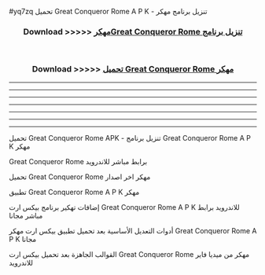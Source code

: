 #yq7zq تحميل Great Conqueror Rome  A P K - تنزيل برنامج مهكر



<div align="center">
<h3>Download >>>>> <a href="https://runaway1.web.app/?sq=Great Conqueror Rome ">مهكرGreat Conqueror Rome  تنزيل برنامج</a></h3><br>

<h3>Download >>>>> <a href="https://runaway1.web.app/?sq=Great Conqueror Rome ">تحميل Great Conqueror Rome  مهكر</a></h3>
</div>


----------------------------------------------------------

----------------------------------------------------------

----------------------------------------------------------

----------------------------------------------------------

----------------------------------------------------------

----------------------------------------------------------

----------------------------------------------------------

تحميل Great Conqueror Rome  APK - تنزيل برنامج Great Conqueror Rome  A P K مهكر

Great Conqueror Rome  برابط مباشر للاندرويد

تحميل Great Conqueror Rome  مهكر اخر اصدار

تطبيق Great Conqueror Rome  A P K مهكر

إضافات تهكير برنامج بيكس ارت Great Conqueror Rome  A P K للاندرويد برابط مباشر مجانا

أدوات التعديل الأساسية بعد تحميل تطبيق بيكس ارت مهكر Great Conqueror Rome  A P K مجانا

القوالب الجاهزة بعد تحميل بيكس ارت Great Conqueror Rome  مهكر من ميديا فاير للاندرويد


